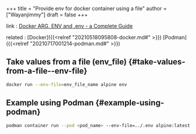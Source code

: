 +++
title = "Provide env for docker container using a file"
author = ["Wayanjimmy"]
draft = false
+++

link
: [Docker ARG, ENV and .env - a Complete Guide](https://vsupalov.com/docker-arg-env-variable-guide/)

related
: [Docker]({{<relref "20210518095808-docker.md#" >}}) [Podman]({{<relref "20210717001214-podman.md#" >}})


## Take values from a file (env\_file) {#take-values-from-a-file--env-file}

```sh
docker run --env-file=env_file_name alpine env
```


## Example using Podman {#example-using-podman}

```sh
podman container run --pod <pod_name> --env-file=../.env alpine:latest
```
